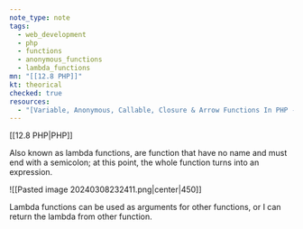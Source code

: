 ```yaml
---
note_type: note
tags:
  - web_development
  - php
  - functions
  - anonymous_functions
  - lambda_functions
mn: "[[12.8 PHP]]"
kt: theorical
checked: true
resources:
  - "[Variable, Anonymous, Callable, Closure & Arrow Functions In PHP - Full PHP 8 Tutorial](https://www.youtube.com/watch?v=7_FOIxYLF-s&list=PLr3d3QYzkw2xabQRUpcZ_IBk9W50M9pe-&index=25&ab_channel=ProgramWithGio)"
---
```

[[12.8 PHP|PHP]]

Also known as lambda functions, are function that have no name and must end with a semicolon; at this point, the whole function turns into an expression. 

![[Pasted image 20240308232411.png|center|450]]

Lambda functions can be used as arguments for other functions,  or I can return the lambda from other function. 



